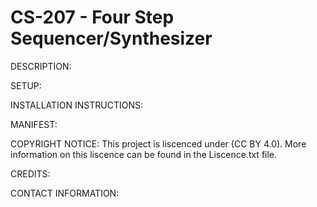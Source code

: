 # CS-207 - Four Step Sequencer/Synthesizer

DESCRIPTION:


SETUP:


INSTALLATION INSTRUCTIONS:


MANIFEST:


COPYRIGHT NOTICE:
This project is liscenced under (CC BY 4.0). More information on this liscence can be found in the Liscence.txt file.

CREDITS:


CONTACT INFORMATION:


